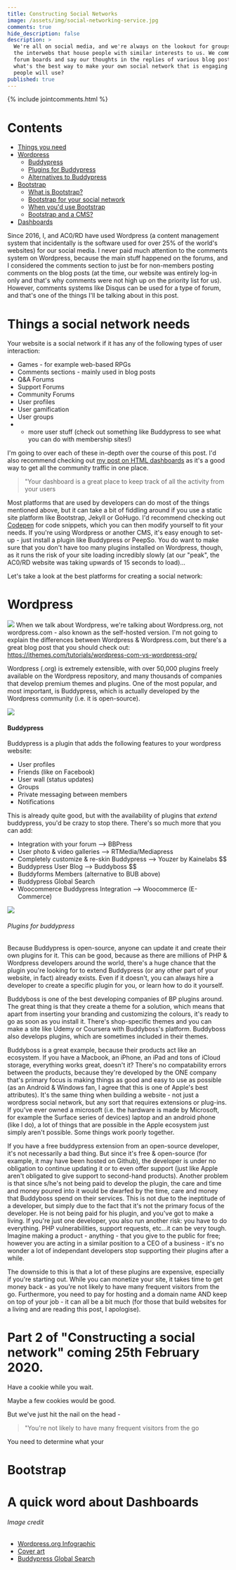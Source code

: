 ```yaml
---
title: Constructing Social Networks
image: /assets/img/social-networking-service.jpg
comments: true
hide_description: false
description: >
  We're all on social media, and we're always on the lookout for groups around
  the interwebs that house people with similar interests to us. We comment on
  forum boards and say our thoughts in the replies of various blog posts, but
  what's the best way to make your own social network that is engaging and
  people will use?
published: true
---
```




{% include jointcomments.html %}

# Contents
* [Things you need](#things-a-social-network-needs)
* [Wordpress](#wordpress)
   * [Buddypress](#buddypress)
   * [Plugins for Buddypress](#plugins-for-buddypress)
   * [Alternatives to Buddypress](#alternatives-to-buddypress)
* [Bootstrap](#bootstrap)
	* [What is Bootstrap?](#what-is-bootstrap)
    * [Bootstrap for your social network](#bootstrap-for-your-social-network)
    * [When you'd use Bootstrap](#when-to-use-bootstrap)
    * [Bootstrap and a CMS?](#bootstrap-and-a-cms)
* [Dashboards](#a-quick-word-about-dashboards)

Since 2016, I, and AC0/RD have used Wordpress (a content management system that incidentally is the software used for over 25% of the world's websites) for our social media. I never paid much attention to the comments system on Wordpress, because the main stuff happened on the forums, and I considered the comments section to just be for non-members posting comments on the blog posts (at the time, our website was entirely log-in only and that's why comments were not high up on the priority list for us). However, comments systems like Disqus can be used for a type of forum, and that's one of the things I'll be talking about in this post.

# Things a social network needs
Your website is a social network if it has any of the following types of user interaction:
* Games - for example web-based RPGs
* Comments sections - mainly used in blog posts
* Q&A Forums
* Support Forums
* Community Forums
* User profiles
* User gamification
* User groups 
* + more user stuff (check out something like Buddypress to see what you can do with membership sites!)

I'm going to over each of these in-depth over the course of this post. I'd also recommend checking out [my post on HTML dashboards](https://acord-robotics.github.io/acord-robotics.github11//2020/02/23/start-the-day-with-the-right-habit/ "HTML Dashboards") as it's a good way to get all the community traffic in one place.

> "Your dashboard is a great place to keep track of all the activity from your users

Most platforms that are used by developers can do most of the things mentioned above, but it can take a bit of fiddling around if you use a static site platform like Bootstrap, Jekyll or GoHugo. I'd recommend checking out [Codepen](http://codepen.io) for code snippets, which you can then modify yourself to fit your needs. If you're using Wordpress or another CMS, it's easy enough to set-up - just install a plugin like Buddypress or PeepSo. You do want to make sure that you don't have too many plugins installed on Wordpress, though, as it runs the risk of your site loading incredibly slowly (at our "peak", the AC0/RD website was taking upwards of 15 seconds to load)...

Let's take a look at the best platforms for creating a social network:

# Wordpress
![](https://www.wpexplorer.com/wp-content/uploads/wordpress-com-vs-org-infographic.png)
When we talk about Wordpress, we're talking about Wordpress.org, not wordpress.com - also known as the self-hosted version. I'm not going to explain the differences between Wordpress & Wordpress.com, but there's a great blog post that you should check out: https://ithemes.com/tutorials/wordpress-com-vs-wordpress-org/

Wordpress (.org) is extremely extensible, with over 50,000 plugins freely available on the Wordpress repository, and many thousands of companies that develop premium themes and plugins. One of the most popular, and most important, is Buddypress, which is actually developed by the Wordpress community (i.e. it is open-source). 

![](https://socialengineindia.com/blog/wp-content/uploads/2019/01/social-networking-service.jpg)

#### Buddypress
Buddypress is a plugin that adds the following features to your wordpress website:

* User profiles
* Friends (like on Facebook)
* User wall (status updates)
* Groups
* Private messaging between members
* Notifications

This is already quite good, but with the availability of plugins that *extend* buddypress, you'd be crazy to stop there. There's so much more that you can add:

* Integration with your forum --> BBPress
* User photo & video galleries --> RTMedia/Mediapress
* Completely customize & re-skin Buddypress --> Youzer by Kainelabs $$
* Buddypress User Blog --> Buddyboss $$
* Buddyforms Members (alternative to BUB above)
* Buddypress Global Search
* Woocommerce Buddypress Integration --> Woocommerce (E-Commerce)

![](https://blog.hubspot.com/hs-fs/hubfs/Imported_Blog_Media/BuddyPress-Global-Search-2.png?width=1300&height=900&name=BuddyPress-Global-Search-2.png)

###### Plugins for buddypress

Because Buddypress is open-source, anyone can update it and create their own plugins for it. This can be good, because as there are millions of PHP & Wordpress developers around the world, there's a huge chance that the plugin you're looking for to extend Buddypress (or any other part of your website, in fact) already exists. Even if it doesn't, you can always hire a developer to create a specific plugin for you, or learn how to do it yourself.

Buddyboss is one of the best developing companies of BP plugins around. The great thing is that they create a theme for a solution, which means that apart from inserting your branding and customizing the colours, it's ready to go as soon as you install it. There's shop-specific themes and you can make a site like Udemy or Coursera with Buddyboss's platform. Buddyboss also develops plugins, which are sometimes included in their themes.

Buddyboss is a great example, because their products act like an ecosystem. If you have a Macbook, an iPhone, an iPad and tons of iCloud storage, everything works great, doesn't it? There's no compatability errors between the products, because they're developed by the ONE company that's primary focus is making things as good and easy to use as possible (as an Android & Windows fan, I agree that this is one of Apple's best attributes). It's the same thing when building a website - not just a wordpress social network, but any sort that requires extensions or plug-ins. If you've ever owned a microsoft (i.e. the hardware is made by Microsoft, for example the Surface series of devices) laptop and an android phone (like I do), a lot of things that are possible in the Apple ecosystem just simply aren't possible. Some things work poorly together.

If you have a free buddypress extension from an open-source developer, it's not necessarily a bad thing. But since it's free & open-source (for example, it may have been hosted on Github), the developer is under no obligation to continue updating it or to even offer support (just like Apple aren't obligated to give support to second-hand products). Another problem is that since s/he's not being paid to develop the plugin, the care and time and money poured into it would be dwarfed by the time, care and money that Buddyboss spend on their services. This is not due to the ineptitude of a developer, but simply due to the fact that it's not the primary focus of the developer. He is not being paid for his plugin, and you've got to make a living. If you're just one developer, you also run another risk: you have to do everything. PHP vulnerabilities, support requests, etc...it can be very tough. Imagine making a product - anything - that you give to the public for free; however you are acting in a similar position to a CEO of a business - it's no wonder a lot of independant developers stop supporting their plugins after a while.

The downside to this is that a lot of these plugins are expensive, especially if you're starting out. While you can monetize your site, it takes time to get money back - as you're not likely to have many frequent visitors from the go. Furthermore, you need to pay for hosting and a domain name AND keep on top of your job - it can all be a bit much (for those that build websites for a living and are reading this post, I apologise).

# Part 2 of "Constructing a social network" coming 25th February 2020.
Have a cookie while you wait.

Maybe a few cookies would be good.

But we've just hit the nail on the head - 

> "You're not likely to have many frequent visitors from the go

You need to determine what your

# Bootstrap

# A quick word about Dashboards


###### Image credit
* [Wordpress.org Infographic](https://www.wpexplorer.com/wp-content/uploads/wordpress-com-vs-org-infographic.png)
* [Cover art](https://socialengineindia.com/blog/wp-content/uploads/2019/01/social-networking-service.jpg)
* [Buddypress Global Search](https://blog.hubspot.com/hs-fs/hubfs/Imported_Blog_Media/BuddyPress-Global-Search-2.png?width=1300&height=900&name=BuddyPress-Global-Search-2.png)
